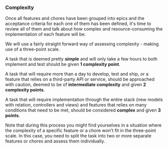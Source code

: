 ### Complexity

Once all features and chores have been grouped into epics and the acceptance criteria for each one of them has been defined, it's time to review all of them and talk about how complex and resource-consuming the implementation of each feature will be.

We will use a fairly straight forward way of assessing complexity - making use of a three-point scale.

A task that is deemed pretty **simple** and will only take a few hours to both implement and test should be given **1 complexity point**.

A task that will require more than a day to develop, test and ship, or a feature that relies on a third-party API or service, should be approached with caution, deemed to be of **intermediate complexity** and given **2 complexity points**.

A task that will require implementation through the entire stack (new models with relation, controllers and views) and features that relies on many conditions that need to be met, should be considered **complex** and given **3 points**.

Note that during this process you might find yourselves in a situation where the complexity of a specific feature or a chore won't fit in the three-point scale. In this case, you need to split the task into two or more separate features or chores and assess them individually.
